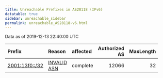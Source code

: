 ```yaml
---
title: Unreachable Prefixes in AS28118 (IPv6)
datatable: true
sidebar: unreachable_sidebar
permalink: unreachable_AS28118-v6.html
---
```


Data as of 2019-12-13 22:40:00 UTC


<div class="datatable-begin"></div>

| Prefix                                                 | Reason                                                                                                | affected   |   Authorized AS |   MaxLength | Anchor                                         |   unreachable /48s |
|:-------------------------------------------------------|:------------------------------------------------------------------------------------------------------|:-----------|----------------:|------------:|:-----------------------------------------------|-------------------:|
| [2001:13f0::/32](https://stat.ripe.net/2001:13f0::/32) | [INVALID ASN](https://rpki-validator.ripe.net/announcement-preview?asn=AS28118&prefix=2001:13f0::/32) | complete   |           12066 |          32 | [LACNIC](unreachable_LACNIC_RPKI_Root-v6.html) |              65536 |

<div class="datatable-end"></div>